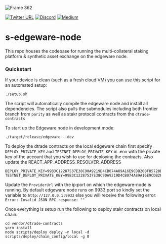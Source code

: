 ![Frame 362](https://user-images.githubusercontent.com/74007432/101769771-e8ff0d00-3b00-11eb-8e46-339eec3095ff.png)

<p align="center"

<!---[![GitHub Workflow Status](https://img.shields.io/github/workflow/status/AcalaNetwork/Acala/Test?label=Actions&logo=github)](https://github.com/dtradeorg/stakr-edgeware-node/actions/new)
[![GitHub tag (latest by date)](https://img.shields.io/github/v/tag/AcalaNetwork/Acala)](https://github.com/AcalaNetwork/Acala/tags)
[![Substrate version](https://img.shields.io/badge/Substrate-2.0.0-brightgreen?logo=Parity%20Substrate)](https://substrate.dev/)
[![GitHub license](https://img.shields.io/github/license/dtradeorg/stakr-edgeware-node?color=gree)](https://github.com/dtradeorg/stakr-edgeware-node/blob/edgeware-frontier/LICENSE) --->
[![Twitter URL](https://img.shields.io/twitter/url?style=social&url=https%3A%2F%2Ftwitter.com%2FAcalaNetwork)](https://twitter.com/dtradeorg)
[![Discord](https://img.shields.io/badge/Discord-gray?logo=discord)](https://discord.com/invite/KwCFQz3zTp)
[![Medium](https://img.shields.io/badge/Medium-gray?logo=medium)](https://medium.com/dtrade)

</p>

# s-edgeware-node

This repo houses the codebase for running the multi-collateral staking platform & synthetic asset exchange on the edgeware node.

### Quickstart
If your device is clean (such as a fresh cloud VM) you can use this
script for an automated setup:
```
./setup.sh
```

The script will automatically compile the edgeware node and install all dependencies. The script also pulls the submodules including both frontier branch from `parity` as well as stakr protocol contracts from the `dtrade-contracts`
 

To start up the Edgeware node in development mode:
```
./target/release/edgeware --dev
```

To deploy the dtrade contracts on the local edgeware chain first specify `DEPLOY_PRIVATE_KEY`  and `TESTNET_DEPLOY_PRIVATE_KEY` in .env with the private key of the account that you wish to use for deploying the contracts. Also update the REACT_APP_ADDRESS_RESOLVER_ADDRESS 

```
DEPLOY_PRIVATE_KEY=99B3C12287537E38C90A9219D4CB074A89A16E9CDB20BF85728EBD97C343E342
TESTNET_DEPLOY_PRIVATE_KEY=99B3C12287537E38C90A9219D4CB074A89A16E9CDB20BF85728EBD97C343E342
```

Update the `ProviderUrl` with the ip:port on which the edgeware-node is running. By default edgeware node runs on 9933 port so kindly set the variable to `http://127.0.0.1:9933` else you will receive the following error: `Error: Invalid JSON RPC response: ""`


Once everything is setup run the following to deploy stakr contracts on local chain:
```
cd vendor/dtrade-contracts
yarn install 
node scripts/deploy deploy -n local -d scripts/deploy/chain_config/local -g 8
```
